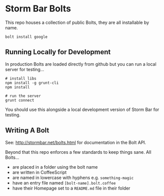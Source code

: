 Storm Bar Bolts
===============

This repo houses a collection of public Bolts, they are all installable by name.

    bolt install google


Running Locally for Development
-------------------------------

In production Bolts are loaded directly from github but you can run a local server for testing...

    # install libs
    npm install -g grunt-cli
    npm install

    # run the server
    grunt connect

You should use this alongside a local development version of Storm Bar for testing.


Writing A Bolt
---------------

See: http://stormbar.net/bolts.html for documentation in the Bolt API.

Beyond that this repo enforces a few standards to keep things sane. All Bolts...

- are placed in a folder using the bolt name
- are written in CoffeeScript
- are named in lowercase with hyphens e.g. `something-magic`
- have an entry file named `[bolt-name].bolt.coffee`
- have their Homepage set to a `README.md` file in their folder